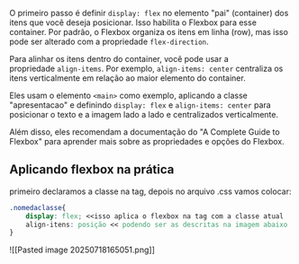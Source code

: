 O primeiro passo é definir `display: flex` no elemento "pai" (container) dos itens que você deseja posicionar. Isso habilita o Flexbox para esse container. Por padrão, o Flexbox organiza os itens em linha (row), mas isso pode ser alterado com a propriedade `flex-direction`.

Para alinhar os itens dentro do container, você pode usar a propriedade `align-items`. Por exemplo, `align-items: center` centraliza os itens verticalmente em relação ao maior elemento do container.

Eles usam o elemento `<main>` como exemplo, aplicando a classe "apresentacao" e definindo `display: flex` e `align-items: center` para posicionar o texto e a imagem lado a lado e centralizados verticalmente.

Além disso, eles recomendam a documentação do "A Complete Guide to Flexbox" para aprender mais sobre as propriedades e opções do Flexbox.

## Aplicando flexbox na prática
primeiro declaramos a classe na tag, depois no arquivo .css vamos colocar:
``` css
.nomedaclasse{
	display: flex; <<isso aplica o flexbox na tag com a classe atual
	align-itens: posição << podendo ser as descritas na imagem abaixo
}
```
![[Pasted image 20250718165051.png]]
